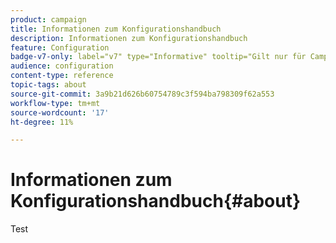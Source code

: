 ```yaml
---
product: campaign
title: Informationen zum Konfigurationshandbuch
description: Informationen zum Konfigurationshandbuch
feature: Configuration
badge-v7-only: label="v7" type="Informative" tooltip="Gilt nur für Campaign Classic v7"
audience: configuration
content-type: reference
topic-tags: about
source-git-commit: 3a9b21d626b60754789c3f594ba798309f62a553
workflow-type: tm+mt
source-wordcount: '17'
ht-degree: 11%

---
```



# Informationen zum Konfigurationshandbuch{#about}



Test


